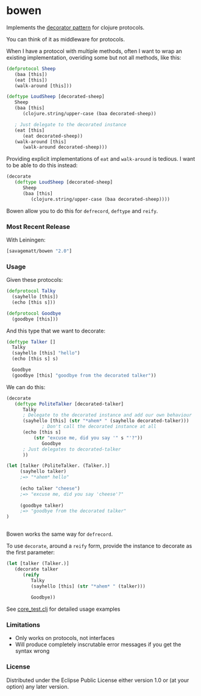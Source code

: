 # bowen

Implements the [decorator pattern](http://en.wikipedia.org/wiki/Decorator_pattern) for clojure protocols.

You can think of it as middleware for protocols.

When I have a protocol with multiple methods, often I want to wrap an existing implementation,
overiding some but not all methods, like this:


```clj
(defprotocol Sheep
   (baa [this])
   (eat [this])
   (walk-around [this]))

(deftype LoudSheep [decorated-sheep]
   Sheep
   (baa [this] 
      (clojure.string/upper-case (baa decorated-sheep))

   ; Just delegate to the decorated instance
   (eat [this] 
      (eat decorated-sheep))
   (walk-around [this]
      (walk-around decorated-sheep)))
```

Providing explicit implementations of `eat` and `walk-around` is tedious. I want to be able to do this instead:

```clj
(decorate
   (deftype LoudSheep [decorated-sheep]
      Sheep
      (baa [this] 
         (clojure.string/upper-case (baa decorated-sheep))))

```

Bowen allow you to do this for `defrecord`, `deftype` and `reify`.

### Most Recent Release

With Leiningen:

``` clj
[savagematt/bowen "2.0"]
```

### Usage

Given these protocols:

```clj
(defprotocol Talky
  (sayhello [this])
  (echo [this s]))

(defprotocol Goodbye
  (goodbye [this]))
```

And this type that we want to decorate:

```clj
(deftype Talker []
  Talky
  (sayhello [this] "hello")
  (echo [this s] s)

  Goodbye
  (goodbye [this] "goodbye from the decorated talker"))
```

We can do this:

```clj
(decorate
   (deftype PoliteTalker [decorated-talker]
      Talky
      ; Delegate to the decorated instance and add our own behaviour
      (sayhello [this] (str "*ahem* " (sayhello decorated-talker)))
             ; Don't call the decorated instance at all
      (echo [this s] 
          (str "excuse me, did you say '" s "'?"))
             Goodbye
      ; Just delegates to decorated-talker
      ))

(let [talker (PoliteTalker. (Talker.)]
     (sayhello talker) 
     ;=> "*ahem* hello"
     
     (echo talker "cheese") 
     ;=> "excuse me, did you say 'cheese'?"
     
     (goodbye talker) 
     ;=> "goodbye from the decorated talker"
)
              
```

Bowen works the same way for `defrecord`.

To use `decorate`, around a `reify` form, provide the instance to decorate as the first parameter:

```clj
(let [talker (Talker.)]
   (decorate talker
      (reify 
         Talky
         (sayhello [this] (str "*ahem* " (talker)))
      
         Goodbye))
```

See [core_test.clj](test/bowen/core_test.clj) for detailed usage examples

### Limitations

+ Only works on protocols, not interfaces
+ Will produce completely inscrutable error messages if you get the syntax wrong

### License

Distributed under the Eclipse Public License either version 1.0 or (at
your option) any later version.
